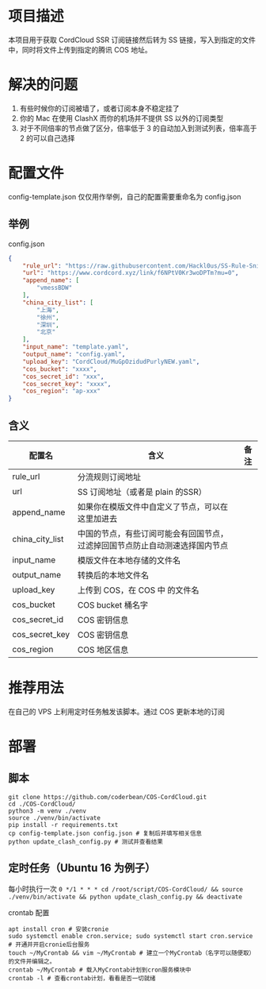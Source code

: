 # 项目描述
本项目用于获取 CordCloud SSR 订阅链接然后转为 SS 链接，写入到指定的文件中，同时将文件上传到指定的腾讯 COS 地址。

# 解决的问题
1. 有些时候你的订阅被墙了，或者订阅本身不稳定挂了
2. 你的 Mac 在使用 ClashX 而你的机场并不提供 SS 以外的订阅类型
3. 对于不同倍率的节点做了区分，倍率低于 3 的自动加入到测试列表，倍率高于 2 的可以自己选择

# 配置文件
config-template.json 仅仅用作举例，自己的配置需要重命名为 config.json

## 举例
config.json
```json
{
    "rule_url": "https://raw.githubusercontent.com/Hackl0us/SS-Rule-Snippet/master/LAZY_RULES/clash.yaml",
    "url": "https://www.cordcord.xyz/link/f6NPtV0Kr3woDPTm?mu=0",
    "append_name": [
        "vmessBDW"
    ],
    "china_city_list": [
        "上海",
        "徐州",
        "深圳",
        "北京"
    ],
    "input_name": "template.yaml",
    "output_name": "config.yaml",
    "upload_key": "CordCloud/MuGpOzidudPurlyNEW.yaml",
    "cos_bucket": "xxxx",
    "cos_secret_id": "xxx",
    "cos_secret_key": "xxxx",
    "cos_region": "ap-xxx"
}
```

## 含义

| 配置名          | 含义                                                         | 备注 |
| --------------- | ------------------------------------------------------------ | ---- |
| rule_url        | 分流规则订阅地址                                             |      |
| url             | SS 订阅地址（或者是 plain 的SSR）                            |      |
| append_name     | 如果你在模版文件中自定义了节点，可以在这里加进去             |      |
| china_city_list | 中国的节点，有些订阅可能会有回国节点，过滤掉回国节点防止自动测速选择国内节点 |      |
| input_name      | 模版文件在本地存储的文件名                                   |      |
| output_name     | 转换后的本地文件名                                           |      |
| upload_key      | 上传到 COS，在 COS 中 的文件名                               |      |
| cos_bucket      | COS bucket 桶名字                                            |      |
| cos_secret_id   | COS 密钥信息                                                 |      |
| cos_secret_key  | COS 密钥信息                                                 |      |
| cos_region      | COS 地区信息                                                 |      |

# 推荐用法
在自己的 VPS 上利用定时任务触发该脚本。通过 COS 更新本地的订阅


# 部署

## 脚本
```shell
git clone https://github.com/coderbean/COS-CordCloud.git
cd ./COS-CordCloud/
python3 -m venv ./venv
source ./venv/bin/activate
pip install -r requirements.txt
cp config-template.json config.json # 复制后并填写相关信息
python update_clash_config.py # 测试并查看结果
```

## 定时任务（Ubuntu 16 为例子）

每小时执行一次
`0 */1 * * * cd /root/script/COS-CordCloud/ && source ./venv/bin/activate && python update_clash_config.py && deactivate`

crontab 配置
```shell
apt install cron # 安装cronie
sudo systemctl enable cron.service; sudo systemctl start cron.service # 开通并开启cronie后台服务
touch ~/MyCrontab && vim ~/MyCrontab # 建立一个MyCrontab（名字可以随便取）的文件并编辑之。
crontab ~/MyCrontab # 载入MyCrontab计划到cron服务模块中
crontab -l # 查看crontab计划，看看是否一切就绪
```